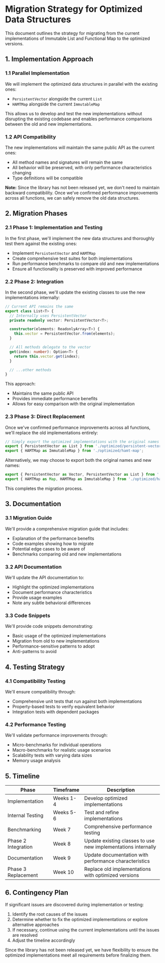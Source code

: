 # Migration Strategy for Optimized Data Structures

This document outlines the strategy for migrating from the current implementations of Immutable List and Functional Map to the optimized versions.

## 1. Implementation Approach

### 1.1 Parallel Implementation

We will implement the optimized data structures in parallel with the existing ones:

- `PersistentVector` alongside the current `List`
- `HAMTMap` alongside the current `ImmutableMap`

This allows us to develop and test the new implementations without disrupting the existing codebase and enables performance comparisons between the old and new implementations.

### 1.2 API Compatibility

The new implementations will maintain the same public API as the current ones:

- All method names and signatures will remain the same
- All behavior will be preserved, with only performance characteristics changing
- Type definitions will be compatible

**Note:** Since the library has not been released yet, we don't need to maintain backward compatibility. Once we've confirmed performance improvements across all functions, we can safely remove the old data structures.

## 2. Migration Phases

### 2.1 Phase 1: Implementation and Testing

In the first phase, we'll implement the new data structures and thoroughly test them against the existing ones:

- Implement `PersistentVector` and `HAMTMap`
- Create comprehensive test suites for both implementations
- Run performance benchmarks to compare old and new implementations
- Ensure all functionality is preserved with improved performance

### 2.2 Phase 2: Integration

In the second phase, we'll update the existing classes to use the new implementations internally:

```typescript
// Current API remains the same
export class List<T> {
  // Internally uses PersistentVector
  private readonly vector: PersistentVector<T>;

  constructor(elements: ReadonlyArray<T>) {
    this.vector = PersistentVector.from(elements);
  }

  // All methods delegate to the vector
  get(index: number): Option<T> {
    return this.vector.get(index);
  }

  // ...other methods
}
```

This approach:
- Maintains the same public API
- Provides immediate performance benefits
- Allows for easy comparison with the original implementation

### 2.3 Phase 3: Direct Replacement

Once we've confirmed performance improvements across all functions, we'll replace the old implementations entirely:

```typescript
// Simply export the optimized implementations with the original names
export { PersistentVector as List } from './optimized/persistent-vector';
export { HAMTMap as ImmutableMap } from './optimized/hamt-map';
```

Alternatively, we may choose to export both the original names and new names:

```typescript
export { PersistentVector as Vector, PersistentVector as List } from './optimized/persistent-vector';
export { HAMTMap as Map, HAMTMap as ImmutableMap } from './optimized/hamt-map';
```

This completes the migration process.

## 3. Documentation

### 3.1 Migration Guide

We'll provide a comprehensive migration guide that includes:

- Explanation of the performance benefits
- Code examples showing how to migrate
- Potential edge cases to be aware of
- Benchmarks comparing old and new implementations

### 3.2 API Documentation

We'll update the API documentation to:

- Highlight the optimized implementations
- Document performance characteristics
- Provide usage examples
- Note any subtle behavioral differences

### 3.3 Code Snippets

We'll provide code snippets demonstrating:

- Basic usage of the optimized implementations
- Migration from old to new implementations
- Performance-sensitive patterns to adopt
- Anti-patterns to avoid

## 4. Testing Strategy

### 4.1 Compatibility Testing

We'll ensure compatibility through:

- Comprehensive unit tests that run against both implementations
- Property-based tests to verify equivalent behavior
- Integration tests with dependent packages

### 4.2 Performance Testing

We'll validate performance improvements through:

- Micro-benchmarks for individual operations
- Macro-benchmarks for realistic usage scenarios
- Scalability tests with varying data sizes
- Memory usage analysis

## 5. Timeline

| Phase | Timeframe | Description |
|-------|-----------|-------------|
| Implementation | Weeks 1-4 | Develop optimized implementations |
| Internal Testing | Weeks 5-6 | Test and refine implementations |
| Benchmarking | Week 7 | Comprehensive performance testing |
| Phase 2 Integration | Week 8 | Update existing classes to use new implementations internally |
| Documentation | Week 9 | Update documentation with performance characteristics |
| Phase 3 Replacement | Week 10 | Replace old implementations with optimized versions |

## 6. Contingency Plan

If significant issues are discovered during implementation or testing:

1. Identify the root causes of the issues
2. Determine whether to fix the optimized implementations or explore alternative approaches
3. If necessary, continue using the current implementations until the issues are resolved
4. Adjust the timeline accordingly

Since the library has not been released yet, we have flexibility to ensure the optimized implementations meet all requirements before finalizing them.
